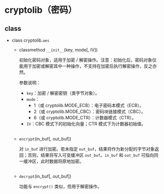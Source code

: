 # cryptolib（密码）

## class

- class cryptolib.`aes`

  - classmethod `__init__`(key, mode[, IV])
    
    初始化密码对象，适用于加密 / 解密操作。注意：初始化后，密码对象仅能用于加密或解密其中一种操作，不支持在加密后执行解密操作，反之亦然。
  
    参数说明：
    - `key`：加密 / 解密密钥（类字节对象）。
    - `mode`：
      - 1（或 cryptolib.MODE_ECB）：电子密码本模式（ECB）。
      - 2（或 cryptolib.MODE_CBC）：密码块链接模式（CBC）。
      - 6（或 cryptolib.MODE_CTR）：计数器模式（CTR）。
    - `IV`：CBC 模式下的初始化向量；CTR 模式下为计数器初始值。
<br><br>  
  - `encrypt`(in_buf[, out_buf])
  
    对 `in_buf` 进行加密。若未指定 `out_buf`，结果将作为新分配的字节对象返回；否则，结果将写入可变缓冲区 `out_buf`。`in_buf` 和 `out_buf` 可指向同一缓冲区，此时数据将原地加密。
<br><br>  
  - `decrypt`(in_buf[, out_buf])
  
    功能与 `encrypt()` 类似，但用于解密操作。
